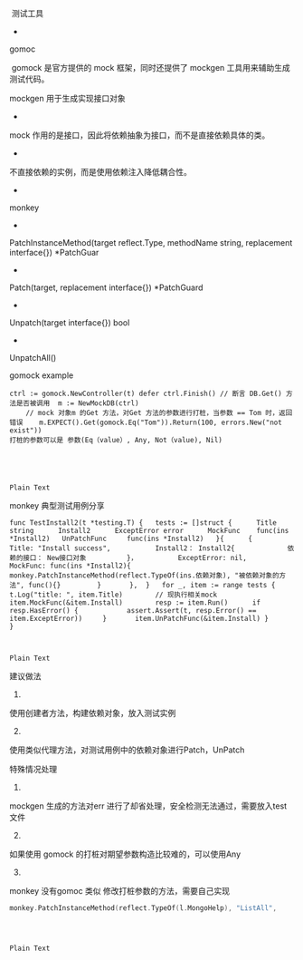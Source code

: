 ​	测试工具





- 

  gomoc

  



​       gomock 是官方提供的 mock 框架，同时还提供了 mockgen 工具用来辅助生成测试代码。





mockgen 用于生成实现接口对象





- 

  mock 作用的是接口，因此将依赖抽象为接口，而不是直接依赖具体的类。

  

- 

  不直接依赖的实例，而是使用依赖注入降低耦合性。

  









- 

  monkey

  

- 

  PatchInstanceMethod(target reflect.Type, methodName string, replacement interface{}) *PatchGuar

  

- 

  Patch(target, replacement interface{}) *PatchGuard

  

- 

  Unpatch(target interface{}) bool

  

- 

  UnpatchAll()

  









gomock example





```
ctrl := gomock.NewController(t)	defer ctrl.Finish() // 断言 DB.Get() 方法是否被调用	m := NewMockDB(ctrl)
    // mock 对象m 的Get 方法，对Get 方法的参数进行打桩，当参数 == Tom 时，返回错误	m.EXPECT().Get(gomock.Eq("Tom")).Return(100, errors.New("not exist"))
打桩的参数可以是 参数(Eq（value）, Any, Not（value), Nil)





Plain Text
```





monkey 典型测试用例分享





```
func TestInstall2(t *testing.T) {   tests := []struct {      Title string      Install2      ExceptError error      MockFunc    func(ins *Install2)	  UnPatchFunc     func(ins *Install2)   }{		{			Title: "Install success",			Install2： Install2{				依赖的接口： New接口对象			}，			ExceptError: nil,			MockFunc: func(ins *Install2){			  monkey.PatchInstanceMethod(reflect.TypeOf(ins.依赖对象), "被依赖对象的方法", func(){}			}		},	}	for _, item := range tests {		t.Log("title: ", item.Title)		// 现执行相关mock		item.MockFunc(&item.Install)		resp := item.Run()		if resp.HasError() {			assert.Assert(t, resp.Error() == item.ExceptError))		}		item.UnPatchFunc(&item.Install)	}
}



Plain Text
```











建议做法





1. 

   使用创建者方法，构建依赖对象，放入测试实例

   

2. 

   使用类似代理方法，对测试用例中的依赖对象进行Patch，UnPatch

   



特殊情况处理





1. 

   mockgen 生成的方法对err 进行了却省处理，安全检测无法通过，需要放入test 文件

   

2. 

   如果使用 gomock 的打桩对期望参数构造比较难的，可以使用Any

   

3. 

   monkey 没有gomoc 类似 修改打桩参数的方法，需要自己实现

   



```go
monkey.PatchInstanceMethod(reflect.TypeOf(l.MongoHelp), "ListAll",					func(_ *test.MockHelper, ctx context.Context, option mongo.ListOption, coll string, obj interface{}) (int64, error) {						x, ok := obj.(*[]models.Instance)						if !ok {							panic("obj is not Instance")						}						ins := getInstance()						*x = append(*x, ins...)						return 10, nil					})




Plain Text
```